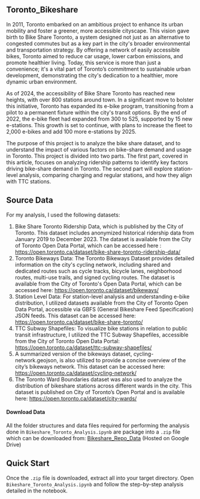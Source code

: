 ## Toronto_Bikeshare
In 2011, Toronto embarked on an ambitious project to enhance its urban mobility and foster a greener, more accessible cityscape. This vision gave birth to Bike Share Toronto, a system designed not just as an alternative to congested commutes but as a key part in the city's broader environmental and transportation strategy. By offering a network of easily accessible bikes, Toronto aimed to reduce car usage, lower carbon emissions, and promote healthier living. Today, this service is more than just a convenience; it's a vital part of Toronto’s commitment to sustainable urban development, demonstrating the city's dedication to a healthier, more dynamic urban environment. 


As of 2024, the accessibility of Bike Share Toronto has reached new heights, with over 800 stations around town. In a significant move to bolster this initiative, Toronto has expanded its e-bike program, transitioning from a pilot to a permanent fixture within the city's transit options. By the end of 2022, the e-bike fleet had expanded from 300 to 525, supported by 15 new e-stations. This growth is set to continue, with plans to increase the fleet to 2,000 e-bikes and add 100 more e-stations by 2025.


The purpose of this project is to analyze the bike share dataset, and to understand the impact of various factors on bike-share demand and usage in Toronto. This project is divided into two parts. The first part, covered in this article, focuses on analyzing ridership patterns to identify key factors driving bike-share demand in Toronto. The second part will explore station-level analysis, comparing charging and regular stations, and how they align with TTC stations.

## Source Data
For my analysis, I used the following datasets:
1. Bike Share Toronto Ridership Data, which is published by the City of Toronto. This dataset includes anonymized historical ridership data from January 2019 to December 2023. The dataset is available from the City of Toronto Open Data Portal, which can be accessed here : https://open.toronto.ca/dataset/bike-share-toronto-ridership-data/
2. Toronto Bikeways Data: The Toronto Bikeways Dataset provides detailed information on the city's cycling network, including shared and dedicated routes such as cycle tracks, bicycle lanes, neighborhood routes, multi-use trails, and signed cycling routes. The dataset is available from the City of Toronto's Open Data Portal, which can be accessed here: https://open.toronto.ca/dataset/bikeways/
3. Station Level Data: For station-level analysis and understanding e-bike distribution, I utilized datasets available from the City of Toronto Open Data Portal, accessible via GBFS (General Bikeshare Feed Specification) JSON feeds. This dataset can be accessed here: https://open.toronto.ca/dataset/bike-share-toronto/
4. TTC Subway Shapefiles: To visualize bike stations in relation to public transit infrastructure, I utilized the TTC Subway Shapefiles, accessible from the City of Toronto Open Data Portal: https://open.toronto.ca/dataset/ttc-subway-shapefiles/
5. A summarized version of the bikeways dataset, cycling-network.geojson, is also utilized to provide a concise overview of the city’s bikeways network. This dataset can be accessed here: https://open.toronto.ca/dataset/cycling-network/
6. The Toronto Ward Boundaries dataset was also used to analyze the distribution of bikeshare stations across different wards in the city. This dataset is published on City of Toronto’s Open Portal and is available here: https://open.toronto.ca/dataset/city-wards/


#### Download Data
All the folder structures and data files required for performing the analysis done in `Bikeshare_Toronto_Analysis.ipynb` are package into a `.zip` file which can be downloaded from: [Bikeshare_Repo_Data](https://drive.google.com/drive/folders/1qUo-JQse1EKDvcAJHuVGsQ7ETDS3x0m8?usp=sharing) (Hosted on Google Drive)


## Quick Start
Once the `.zip` file is downloaded, extract all into your target directory. Open `Bikeshare_Toronto_Analysis.ipynb` and follow the step-by-step analysis detailed in the notebook.
